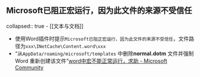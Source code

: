 ## Microsoft已阻正宏运行，因为此文件的来源不受信任
collapsed:: true
	- [[文本与文档]]
- 使用Word插件时提示`Microsoft已阻正宏运行，因为此文件的来源不受信任`，文件路径为`xxx\INetCache\Content.word\xxx`
- “从`AppData/roaming/microsoft/templates` 中删除**normal.dotm** 文件并强制Word 重新创建该文件”[word中宏不能正常运行，求助 - Microsoft Community](https://answers.microsoft.com/zh-hans/msoffice/forum/all/word%e4%b8%ad%e5%ae%8f%e4%b8%8d%e8%83%bd%e6%ad%a3/f7b1fa1c-4af4-44e2-aa5d-1e0e875bf34e)